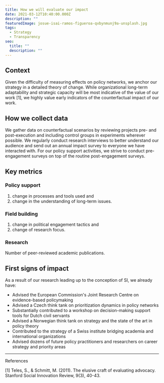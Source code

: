 ```yaml
---
title: How we will evaluate our impact
date: 2021-03-12T10:40:00.000Z
description: ""
featuredImage: josue-isai-ramos-figueroa-qvbynmunj9a-unsplash.jpg
tags:
  - Strategy
  - Transparency
seo:
  title: ""
  description: ""
---
```

## Context

Given the difficulty of measuring effects on policy networks, we anchor our strategy in a detailed theory of change. While organizational long-term adaptability and strategic capacity will be most indicative of the value of our work \[1], we highly value early indicators of the counterfactual impact of our work.

## How we collect data

We gather data on counterfactual scenarios by reviewing projects pre- and post-execution and including control groups in experiments wherever possible. We regularly conduct research interviews to better understand our audience and send out an annual impact survey to everyone we have interacted with. For our policy support activities, we strive to conduct pre-engagement surveys on top of the routine post-engagement surveys.

## Key metrics

### Policy support

1. change in processes and tools used and
2. change in the understanding of long-term issues.

### Field building

1. change in political engagement tactics and
2. change of research focus.

### Research

Number of peer-reviewed academic publications.

## First signs of impact

As a result of our research leading up to the conception of SI, we already have:

* Advised the European Commission's Joint Research Centre on evidence-based policymaking
* Advised a Czech think tank on prioritization dynamics in policy networks
* Substantially contributed to a workshop on decision-making support tools for Dutch civil servants
* Advised a Norwegian think tank on strategy and the state of the art in policy theory
* Contributed to the strategy of a Swiss institute bridging academia and international organizations
* Advised dozens of future policy practitioners and researchers on career strategy and priority areas

---

References

\[1] Teles, S., & Schmitt, M. (2011). The elusive craft of evaluating advocacy. Stanford Social Innovation Review, 9(3), 40-43.
